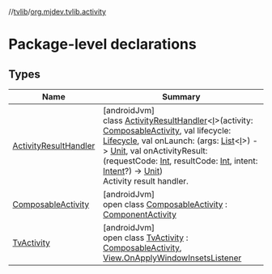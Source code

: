 //[tvlib](../../index.md)/[org.mjdev.tvlib.activity](index.md)

# Package-level declarations

## Types

| Name | Summary |
|---|---|
| [ActivityResultHandler](-activity-result-handler/index.md) | [androidJvm]<br>class [ActivityResultHandler](-activity-result-handler/index.md)&lt;[I](-activity-result-handler/index.md)&gt;(activity: [ComposableActivity](-composable-activity/index.md), val lifecycle: [Lifecycle](https://developer.android.com/reference/kotlin/androidx/lifecycle/Lifecycle.html), val onLaunch: (args: [List](https://kotlinlang.org/api/latest/jvm/stdlib/kotlin.collections/-list/index.html)&lt;[I](-activity-result-handler/index.md)&gt;) -&gt; [Unit](https://kotlinlang.org/api/latest/jvm/stdlib/kotlin/-unit/index.html), val onActivityResult: (requestCode: [Int](https://kotlinlang.org/api/latest/jvm/stdlib/kotlin/-int/index.html), resultCode: [Int](https://kotlinlang.org/api/latest/jvm/stdlib/kotlin/-int/index.html), intent: [Intent](https://developer.android.com/reference/kotlin/android/content/Intent.html)?) -&gt; [Unit](https://kotlinlang.org/api/latest/jvm/stdlib/kotlin/-unit/index.html))<br>Activity result handler. |
| [ComposableActivity](-composable-activity/index.md) | [androidJvm]<br>open class [ComposableActivity](-composable-activity/index.md) : [ComponentActivity](https://developer.android.com/reference/kotlin/androidx/activity/ComponentActivity.html) |
| [TvActivity](-tv-activity/index.md) | [androidJvm]<br>open class [TvActivity](-tv-activity/index.md) : [ComposableActivity](-composable-activity/index.md), [View.OnApplyWindowInsetsListener](https://developer.android.com/reference/kotlin/android/view/View.OnApplyWindowInsetsListener.html) |

